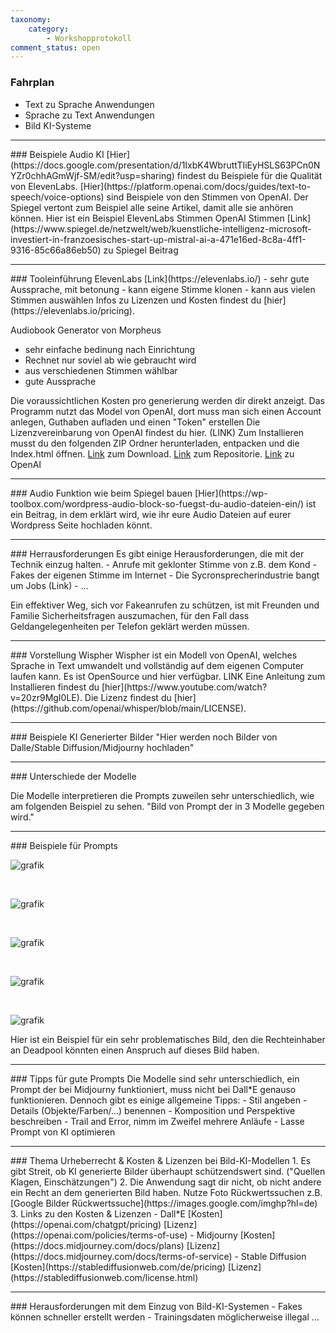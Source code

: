 ```yaml
---
taxonomy:
    category:
        - Workshopprotokoll
comment_status: open   
---
```



### Fahrplan
- Text zu Sprache Anwendungen
- Sprache zu Text Anwendungen
- Bild KI-Systeme

<hr>
### Beispiele Audio KI
[Hier](https://docs.google.com/presentation/d/1IxbK4WbruttTIiEyHSLS63PCn0NYZr0chhAGmWjf-SM/edit?usp=sharing) findest du Beispiele für die Qualität von ElevenLabs.
[Hier](https://platform.openai.com/docs/guides/text-to-speech/voice-options) sind Beispiele von den Stimmen von OpenAI.
Der Spiegel vertont zum Beispiel alle seine Artikel, damit alle sie anhören können.
Hier ist ein Beispiel
ElevenLabs Stimmen
OpenAI Stimmen
[Link](https://www.spiegel.de/netzwelt/web/kuenstliche-intelligenz-microsoft-investiert-in-franzoesisches-start-up-mistral-ai-a-471e16ed-8c8a-4ff1-9316-85c66a86eb50) zu Spiegel Beitrag

<hr>
### Tooleinführung
ElevenLabs [Link](https://elevenlabs.io/)
- sehr gute Aussprache, mit betonung
- kann eigene Stimme klonen
- kann aus vielen Stimmen auswählen
    <!-- Screenshoots -->
  Infos zu Lizenzen und Kosten findest du [hier](https://elevenlabs.io/pricing).
    

Audiobook Generator von Morpheus
- sehr einfache bedinung nach Einrichtung
- Rechnet nur soviel ab wie gebraucht wird
- aus verschiedenen Stimmen wählbar
- gute Aussprache

Die voraussichtlichen Kosten pro generierung werden dir direkt anzeigt. 
Das Programm nutzt das Model von OpenAI, dort muss man sich einen Account anlegen, Guthaben aufladen und einen "Token" erstellen
Die Lizenzvereinbarung von OpenAI findest du hier. (LINK)
Zum Installieren musst du den folgenden ZIP Ordner herunterladen, entpacken und die Index.html öffnen.
    [Link](https://github.com/TheMorpheus407/OpenAI-Audiobook-Generator/archive/refs/heads/main.zip) zum Download.
    [Link](https://github.com/TheMorpheus407/OpenAI-Audiobook-Generator) zum Repositorie. 
    [Link](https://platform.openai.com/) zu OpenAI

<hr>
### Audio Funktion wie beim Spiegel bauen
[Hier](https://wp-toolbox.com/wordpress-audio-block-so-fuegst-du-audio-dateien-ein/) ist ein Beitrag, in dem erklärt wird, wie ihr eure Audio Dateien auf eurer Wordpress Seite hochladen könnt.

<hr>
### Herrausforderungen
Es gibt einige Herausforderungen, die mit der Technik einzug halten.
- Anrufe mit geklonter Stimme von z.B. dem Kond 
- Fakes der eigenen Stimme im Internet
- Die Sycronsprecherindustrie bangt um Jobs (Link)
- ... 

Ein effektiver Weg, sich vor Fakeanrufen zu schützen, ist mit Freunden und Familie Sicherheitsfragen auszumachen, für den Fall dass Geldangelegenheiten per Telefon geklärt werden müssen.
    
<hr>   
### Vorstellung Wispher
Wispher ist ein Modell von OpenAI, welches Sprache in Text umwandelt und vollständig auf dem eigenen Computer laufen kann. Es ist OpenSource und hier verfügbar. LINK
    Eine Anleitung zum Installieren findest du [hier](https://www.youtube.com/watch?v=20zr9MgI0LE).
    Die Lizenz findest du [hier](https://github.com/openai/whisper/blob/main/LICENSE).

<hr>
### Beispiele KI Generierter Bilder
"Hier werden noch Bilder von Dalle/Stable Diffusion/Midjourny hochladen"

<hr>
### Unterschiede der Modelle

Die Modelle interpretieren die Prompts zuweilen sehr unterschiedlich, wie am folgenden Beispiel zu sehen.
"Bild von Prompt der in 3 Modelle gegeben wird."

<hr>
### Beispiele für Prompts

![grafik](https://github.com/ledge8/KI-Workshop/assets/166513027/12c40f3e-24d5-47d3-a890-5a95cd993662)

<br>

![grafik](https://github.com/ledge8/KI-Workshop/assets/166513027/3c03e8f4-4e16-47f8-aaf5-1c05d415e451)

<br>

![grafik](https://github.com/ledge8/KI-Workshop/assets/166513027/814f8cf0-74aa-40fb-b77e-c1a4c7a43e4c)

<br>

![grafik](https://github.com/ledge8/KI-Workshop/assets/166513027/d24ec130-fe1b-499c-8080-e8242deda51d)

<br>

![grafik](https://github.com/ledge8/KI-Workshop/assets/166513027/9aaf52ed-e64a-4571-9e9a-df7424870ed8)

Hier ist ein Beispiel für ein sehr problematisches Bild, den die Rechteinhaber an Deadpool könnten einen Anspruch auf dieses Bild haben.

<hr>
### Tipps für gute Prompts
Die Modelle sind sehr unterschiedlich, ein Prompt der bei Midjourny funktioniert, muss nicht bei Dall*E genauso funktionieren.
Dennoch gibt es einige allgemeine Tipps:
- Stil angeben
- Details (Objekte/Farben/...) benennen
- Komposition und Perspektive beschreiben
- Trail and Error, nimm im Zweifel mehrere Anläufe
- Lasse Prompt von KI optimieren 

<hr>
### Thema Urheberrecht & Kosten & Lizenzen bei Bild-KI-Modellen
1. Es gibt Streit, ob KI generierte Bilder überhaupt schützendswert sind. ("Quellen Klagen, Einschätzungen")
2. Die Anwendung sagt dir nicht, ob nicht andere ein Recht an dem generierten Bild haben. Nutze Foto Rückwertssuchen z.B. [Google Bilder Rückwertssuche](https://images.google.com/imghp?hl=de) <!-- weitere ergänzen -->
3. Links zu den Kosten & Lizenzen
- Dall*E [Kosten](https://openai.com/chatgpt/pricing) [Lizenz](https://openai.com/policies/terms-of-use)
- Midjourny [Kosten](https://docs.midjourney.com/docs/plans) [Lizenz](https://docs.midjourney.com/docs/terms-of-service) 
- Stable Diffusion [Kosten](https://stablediffusionweb.com/de/pricing) [Lizenz](https://stablediffusionweb.com/license.html)

<hr>
### Herausforderungen mit dem Einzug von Bild-KI-Systemen
- Fakes können schneller erstellt werden 
- Trainingsdaten möglicherweise illegal
...


